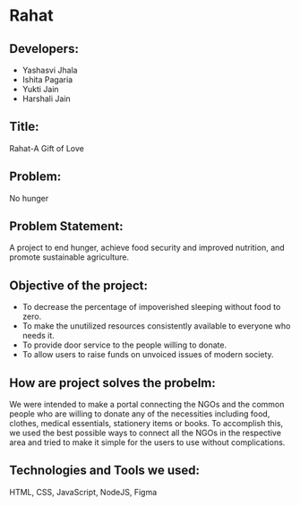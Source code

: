 # Rahat

## Developers:
* Yashasvi Jhala
* Ishita Pagaria
* Yukti Jain
* Harshali Jain

## Title:
Rahat-A Gift of Love

## Problem:
No hunger

## Problem Statement:
 A project to end hunger, achieve food security and improved nutrition, and promote sustainable agriculture.

## Objective of the project:
* To decrease the percentage of impoverished sleeping without food to zero.<br>
* To make the unutilized resources consistently available to everyone who needs it.<br>
* To provide door service to the people willing to donate.<br>
* To allow users to raise funds on unvoiced issues of modern society.

## How are project solves the probelm:
We were intended to make a portal connecting the NGOs and the common people who are willing to donate any of the necessities including food, clothes, medical essentials, stationery items or books.
To accomplish this, we used the best possible ways to connect all the NGOs in the respective area and tried to make it simple for the users to use without complications.

## Technologies and Tools we used:
HTML, CSS, JavaScript, NodeJS, Figma
